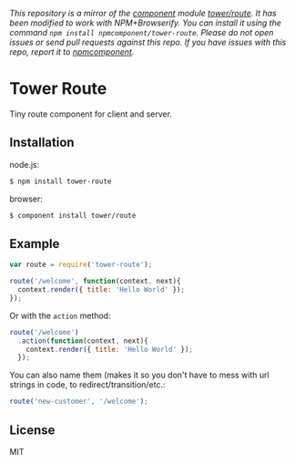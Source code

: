 *This repository is a mirror of the [component](http://component.io) module [tower/route](http://github.com/tower/route). It has been modified to work with NPM+Browserify. You can install it using the command `npm install npmcomponent/tower-route`. Please do not open issues or send pull requests against this repo. If you have issues with this repo, report it to [npmcomponent](https://github.com/airportyh/npmcomponent).*
# Tower Route

Tiny route component for client and server.

## Installation

node.js:

```bash
$ npm install tower-route
```

browser:

```bash
$ component install tower/route
```

## Example

```js
var route = require('tower-route');

route('/welcome', function(context, next){
  context.render({ title: 'Hello World' });
});
```

Or with the `action` method:

```js
route('/welcome')
  .action(function(context, next){
    context.render({ title: 'Hello World' });
  });
```

You can also name them (makes it so you don't have to mess with url strings in code, to redirect/transition/etc.:

```js
route('new-customer', '/welcome');
```

## License

MIT